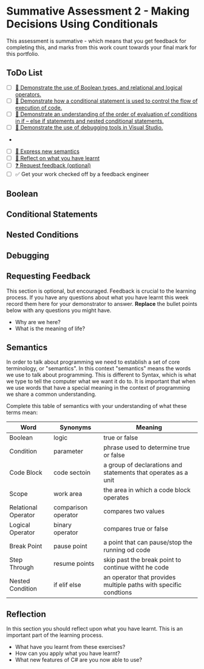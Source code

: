 # Summative Assessment 2 - Making Decisions Using Conditionals

This assessment is summative - which means that you get feedback for completing this, and marks from this work count towards your final mark for this portfolio.

## ToDo List

- [ ] [:key: Demonstrate the use of Boolean types, and relational and logical operators.](#boolean)
- [ ] [:key: Demonstrate how a conditional statement is used to control the flow of execution of code.](#conditional-statements)
- [ ] [:key: Demonstrate an understanding of the order of evaluation of conditions in if – else if statements and nested conditional statements.](#nested-conditions)
- [ ] [:key: Demonstrate the use of debugging tools in Visual Studio.](#debugging)
- 
- [ ] [:speech_balloon: Express new semantics](#semantics)
- [ ] [:thought_balloon: Reflect on what you have learnt](#reflection)
- [ ] [:question: Request feedback (optional)](#requesting-feedback)
- [ ] :white_check_mark: Get your work checked off by a feedback engineer

## Boolean

## Conditional Statements

## Nested Conditions

## Debugging

## Requesting Feedback

This section is optional, but encouraged. Feedback is crucial to the learning process. If you have any questions about what you have learnt this week record them here for your demonstrator to answer. **Replace** the bullet points below with any questions you might have.
- Why are we here?
- What is the meaning of life?

## Semantics

In order to talk about programming we need to establish a set of core terminology, or "semantics". In this context "semantics" means the words we use to talk about programming. This is different to Syntax, which is what we type to tell the computer what we want it do to. It is important that when we use words that have
a special meaning in the context of programming we share a common understanding.

Complete this table of semantics with your understanding of what these terms mean:

| Word | Synonyms | Meaning |
|---|---|---|
|Boolean|logic|true or false|
|Condition|parameter| phrase used to determine true or false |
|Code Block| code sectoin | a group of declarations and statements that operates as a unit|
|Scope| work area| the area in which a code block operates|
|Relational Operator| comparison operator | compares two values|
|Logical Operator| binary operator | compares true or false |
|Break Point| pause point| a point that can pause/stop the running od code |
|Step Through| resume points | skip past the break point to continue witht he code|
|Nested Condition| if elif else | an operator that provides multiple paths with specific condtions |


## Reflection
In this section you should reflect upon what you have learnt. This is an important part of the learning process.
- What have you learnt from these exercises?
- How can you apply what you have learnt?
- What new features of C# are you now able to use?
